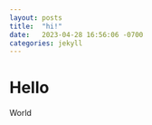 ```yaml
---
layout: posts
title:  "hi!"
date:   2023-04-28 16:56:06 -0700
categories: jekyll 
---
```


# Hello
World